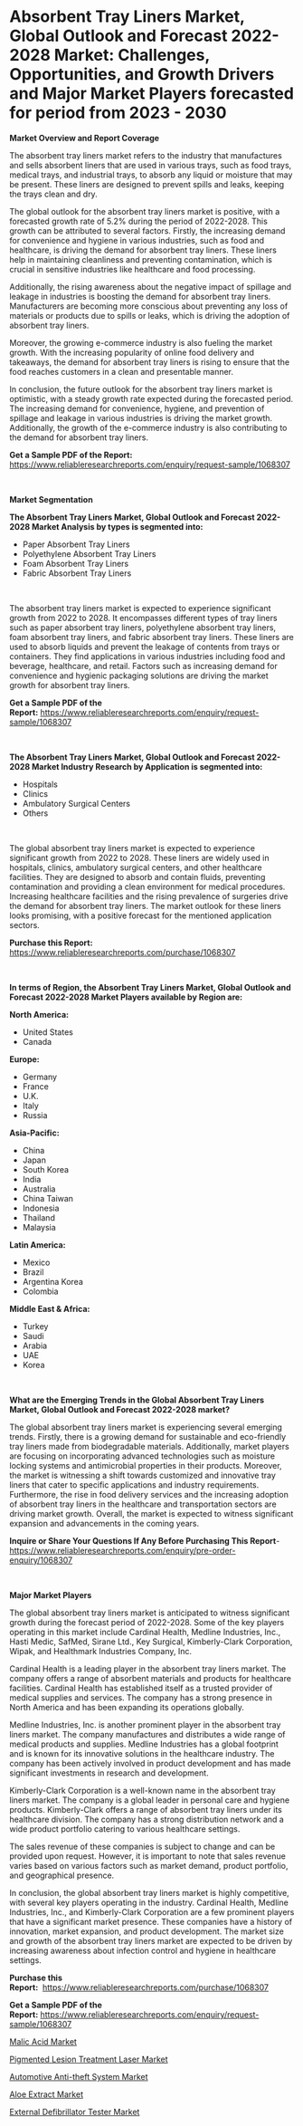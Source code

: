 <p><h1>Absorbent Tray Liners Market, Global Outlook and Forecast 2022-2028 Market: Challenges, Opportunities, and Growth Drivers and Major Market Players forecasted for period from 2023 - 2030</h1></p><p><strong>Market Overview and Report Coverage</strong></p>
<p><p>The absorbent tray liners market refers to the industry that manufactures and sells absorbent liners that are used in various trays, such as food trays, medical trays, and industrial trays, to absorb any liquid or moisture that may be present. These liners are designed to prevent spills and leaks, keeping the trays clean and dry.</p><p>The global outlook for the absorbent tray liners market is positive, with a forecasted growth rate of 5.2% during the period of 2022-2028. This growth can be attributed to several factors. Firstly, the increasing demand for convenience and hygiene in various industries, such as food and healthcare, is driving the demand for absorbent tray liners. These liners help in maintaining cleanliness and preventing contamination, which is crucial in sensitive industries like healthcare and food processing.</p><p>Additionally, the rising awareness about the negative impact of spillage and leakage in industries is boosting the demand for absorbent tray liners. Manufacturers are becoming more conscious about preventing any loss of materials or products due to spills or leaks, which is driving the adoption of absorbent tray liners.</p><p>Moreover, the growing e-commerce industry is also fueling the market growth. With the increasing popularity of online food delivery and takeaways, the demand for absorbent tray liners is rising to ensure that the food reaches customers in a clean and presentable manner.</p><p>In conclusion, the future outlook for the absorbent tray liners market is optimistic, with a steady growth rate expected during the forecasted period. The increasing demand for convenience, hygiene, and prevention of spillage and leakage in various industries is driving the market growth. Additionally, the growth of the e-commerce industry is also contributing to the demand for absorbent tray liners.</p></p>
<p><strong>Get a Sample PDF of the Report:</strong> <a href="https://www.reliableresearchreports.com/enquiry/request-sample/1068307">https://www.reliableresearchreports.com/enquiry/request-sample/1068307</a></p>
<p>&nbsp;</p>
<p><strong>Market Segmentation</strong></p>
<p><strong>The Absorbent Tray Liners Market, Global Outlook and Forecast 2022-2028 Market Analysis by types is segmented into:</strong></p>
<p><ul><li>Paper Absorbent Tray Liners</li><li>Polyethylene Absorbent Tray Liners</li><li>Foam Absorbent Tray Liners</li><li>Fabric Absorbent Tray Liners</li></ul></p>
<p>&nbsp;</p>
<p><p>The absorbent tray liners market is expected to experience significant growth from 2022 to 2028. It encompasses different types of tray liners such as paper absorbent tray liners, polyethylene absorbent tray liners, foam absorbent tray liners, and fabric absorbent tray liners. These liners are used to absorb liquids and prevent the leakage of contents from trays or containers. They find applications in various industries including food and beverage, healthcare, and retail. Factors such as increasing demand for convenience and hygienic packaging solutions are driving the market growth for absorbent tray liners.</p></p>
<p><strong>Get a Sample PDF of the Report:</strong>&nbsp;<a href="https://www.reliableresearchreports.com/enquiry/request-sample/1068307">https://www.reliableresearchreports.com/enquiry/request-sample/1068307</a></p>
<p>&nbsp;</p>
<p><strong>The Absorbent Tray Liners Market, Global Outlook and Forecast 2022-2028 Market Industry Research by Application is segmented into:</strong></p>
<p><ul><li>Hospitals</li><li>Clinics</li><li>Ambulatory Surgical Centers</li><li>Others</li></ul></p>
<p>&nbsp;</p>
<p><p>The global absorbent tray liners market is expected to experience significant growth from 2022 to 2028. These liners are widely used in hospitals, clinics, ambulatory surgical centers, and other healthcare facilities. They are designed to absorb and contain fluids, preventing contamination and providing a clean environment for medical procedures. Increasing healthcare facilities and the rising prevalence of surgeries drive the demand for absorbent tray liners. The market outlook for these liners looks promising, with a positive forecast for the mentioned application sectors.</p></p>
<p><strong>Purchase this Report:</strong>&nbsp; <a href="https://www.reliableresearchreports.com/purchase/1068307">https://www.reliableresearchreports.com/purchase/1068307</a></p>
<p>&nbsp;</p>
<p><strong>In terms of Region, the Absorbent Tray Liners Market, Global Outlook and Forecast 2022-2028 Market Players available by Region are:</strong></p>
<p>
    <p> <strong> North America: </strong>
        <ul>
            <li>United States</li>
            <li>Canada</li>
        </ul>
        </p> 
    <p> <strong> Europe: </strong>
        <ul>
            <li>Germany</li>
            <li>France</li>
            <li>U.K.</li>
            <li>Italy</li>
            <li>Russia</li>
        </ul>
        </p> 
    <p> <strong> Asia-Pacific: </strong>
        <ul>
            <li>China</li>
            <li>Japan</li>
            <li>South Korea</li>
            <li>India</li>
            <li>Australia</li>
            <li>China Taiwan</li>
            <li>Indonesia</li>
            <li>Thailand</li>
            <li>Malaysia</li>
        </ul>
        </p> 
    <p> <strong> Latin America: </strong>
        <ul>
            <li>Mexico</li>
            <li>Brazil</li>
            <li>Argentina Korea</li>
            <li>Colombia</li>
        </ul>
        </p> 
    <p> <strong> Middle East & Africa: </strong>
        <ul>
            <li>Turkey</li>
            <li>Saudi</li>
            <li>Arabia</li>
            <li>UAE</li>
            <li>Korea</li>
        </ul>
    </p>
    </p>
<p>&nbsp;</p>
<p><strong>What are the Emerging Trends in the Global Absorbent Tray Liners Market, Global Outlook and Forecast 2022-2028 market?</strong></p>
<p><p>The global absorbent tray liners market is experiencing several emerging trends. Firstly, there is a growing demand for sustainable and eco-friendly tray liners made from biodegradable materials. Additionally, market players are focusing on incorporating advanced technologies such as moisture locking systems and antimicrobial properties in their products. Moreover, the market is witnessing a shift towards customized and innovative tray liners that cater to specific applications and industry requirements. Furthermore, the rise in food delivery services and the increasing adoption of absorbent tray liners in the healthcare and transportation sectors are driving market growth. Overall, the market is expected to witness significant expansion and advancements in the coming years.</p></p>
<p><strong>Inquire or Share Your Questions If Any Before Purchasing This Report</strong>- <a href="https://www.reliableresearchreports.com/enquiry/pre-order-enquiry/1068307">https://www.reliableresearchreports.com/enquiry/pre-order-enquiry/1068307</a></p>
<p>&nbsp;</p>
<p><strong>Major Market Players</strong></p>
<p><p>The global absorbent tray liners market is anticipated to witness significant growth during the forecast period of 2022-2028. Some of the key players operating in this market include Cardinal Health, Medline Industries, Inc., Hasti Medic, SafMed, Sirane Ltd., Key Surgical, Kimberly-Clark Corporation, Wipak, and Healthmark Industries Company, Inc. </p><p>Cardinal Health is a leading player in the absorbent tray liners market. The company offers a range of absorbent materials and products for healthcare facilities. Cardinal Health has established itself as a trusted provider of medical supplies and services. The company has a strong presence in North America and has been expanding its operations globally. </p><p>Medline Industries, Inc. is another prominent player in the absorbent tray liners market. The company manufactures and distributes a wide range of medical products and supplies. Medline Industries has a global footprint and is known for its innovative solutions in the healthcare industry. The company has been actively involved in product development and has made significant investments in research and development.</p><p>Kimberly-Clark Corporation is a well-known name in the absorbent tray liners market. The company is a global leader in personal care and hygiene products. Kimberly-Clark offers a range of absorbent tray liners under its healthcare division. The company has a strong distribution network and a wide product portfolio catering to various healthcare settings.</p><p>The sales revenue of these companies is subject to change and can be provided upon request. However, it is important to note that sales revenue varies based on various factors such as market demand, product portfolio, and geographical presence.</p><p>In conclusion, the global absorbent tray liners market is highly competitive, with several key players operating in the industry. Cardinal Health, Medline Industries, Inc., and Kimberly-Clark Corporation are a few prominent players that have a significant market presence. These companies have a history of innovation, market expansion, and product development. The market size and growth of the absorbent tray liners market are expected to be driven by increasing awareness about infection control and hygiene in healthcare settings.</p></p>
<p><strong>Purchase this Report:</strong>&nbsp;&nbsp;<a href="https://www.reliableresearchreports.com/purchase/1068307">https://www.reliableresearchreports.com/purchase/1068307</a></p>
<p></p>
<p><strong>Get a Sample PDF of the Report:</strong>&nbsp;<a href="https://www.reliableresearchreports.com/enquiry/request-sample/1068307">https://www.reliableresearchreports.com/enquiry/request-sample/1068307</a></p>
<p><p><a href="https://medium.com/@dianafisher1927/malic-acid-market-size-growth-forecast-2023-2030-25db8bc7b85d">Malic Acid Market</a></p><p><a href="https://www.reportprime.com/pigmented-lesion-treatment-laser-r8754">Pigmented Lesion Treatment Laser Market</a></p><p><a href="https://issuu.com/reportprime-2/docs/automotive-anti-theft-system-market-size-2030.pptx?fr=xKAE9_zU1NQ">Automotive Anti-theft System Market</a></p><p><a href="https://www.linkedin.com/pulse/aloe-extract-market-size-2023-2030-global-industrial-analysis-vlwcc/">Aloe Extract Market</a></p><p><a href="https://www.reportprime.com/external-defibrillator-tester-r8753">External Defibrillator Tester Market</a></p></p>